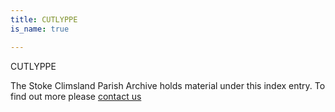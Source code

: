 ```yaml
---
title: CUTLYPPE
is_name: true

---
```


CUTLYPPE


The Stoke Climsland Parish Archive holds material under this index entry. To find out more please [contact us](/contact/)
